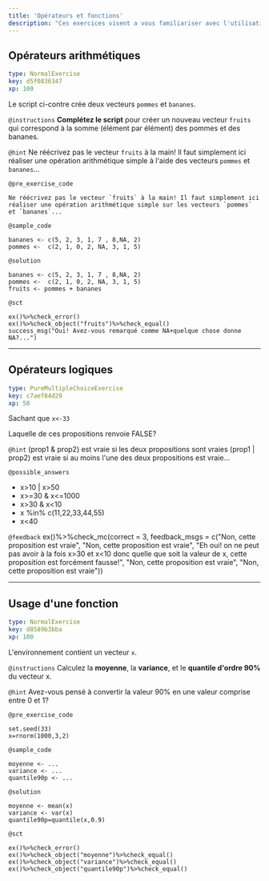 ```yaml
---
title: 'Opérateurs et fonctions'
description: "Ces exercices visent a vous familiariser avec l'utilisation des operateurs et des fonctions.\n\nhttp://perso.ens-lyon.fr/lise.vaudor/Supports_formation/startR_2_operateurs_et_fonctions.html\n"
---
```


## Opérateurs arithmétiques

```yaml
type: NormalExercise
key: d5f0836347
xp: 100
```

Le script ci-contre crée deux vecteurs `pommes` et `bananes`. 

`@instructions`
**Complétez le script** pour créer un nouveau vecteur `fruits` qui correspond à la somme (élément par élément) des pommes et des bananes.

`@hint`
Ne réécrivez pas le vecteur `fruits` à la main! Il faut simplement ici réaliser une opération arithmétique simple à l'aide des vecteurs `pommes` et `bananes`...

`@pre_exercise_code`
```{r}
Ne réécrivez pas le vecteur `fruits` à la main! Il faut simplement ici réaliser une opération arithmétique simple sur les vecteurs `pommes` et `bananes`...
```

`@sample_code`
```{r}
bananes <- c(5, 2, 3, 1, 7 , 8,NA, 2)
pommes <-  c(2, 1, 0, 2, NA, 3, 1, 5)
```

`@solution`
```{r}
bananes <- c(5, 2, 3, 1, 7 , 8,NA, 2)
pommes <-  c(2, 1, 0, 2, NA, 3, 1, 5)
fruits <- pommes + bananes
```

`@sct`
```{r}
ex()%>%check_error()
ex()%>%check_object("fruits")%>%check_equal()
success_msg("Oui! Avez-vous remarqué comme NA+quelque chose donne NA?...")
```

---

## Opérateurs logiques

```yaml
type: PureMultipleChoiceExercise
key: c7aef84d29
xp: 50
```

Sachant que
`x<-33`

Laquelle de ces propositions renvoie FALSE?

`@hint`
(prop1 & prop2) est vraie si les deux propositions sont vraies
(prop1 | prop2) est vraie si au moins l'une des deux propositions est vraie...

`@possible_answers`
- x>10 | x>50
- x>=30 & x<=1000
- x>30 & x<10
- x %in% c(11,22,33,44,55)
- x<40

`@feedback`
ex()%>%check_mc(correct = 3,
                feedback_msgs = c("Non, cette proposition est vraie",
"Non, cette proposition est vraie",
"Eh oui! on ne peut pas avoir à la fois x>30 et x<10 donc quelle que soit la valeur de x, cette proposition est forcément fausse!",
"Non, cette proposition est vraie",
"Non, cette proposition est vraie"))

---

## Usage d'une fonction

```yaml
type: NormalExercise
key: d8589b3bba
xp: 100
```

L'environnement contient un vecteur `x`.

`@instructions`
Calculez la **moyenne**, la **variance**, et le **quantile d'ordre 90%** du vecteur x.

`@hint`
Avez-vous pensé à convertir la valeur 90% en une valeur comprise entre 0 et 1?

`@pre_exercise_code`
```{r}
set.seed(33)
x=rnorm(1000,3,2)
```

`@sample_code`
```{r}
moyenne <- ...
variance <- ...
quantile90p <- ...
```

`@solution`
```{r}
moyenne <- mean(x)
variance <- var(x)
quantile90p=quantile(x,0.9)
```

`@sct`
```{r}
ex()%>%check_error()
ex()%>%check_object("moyenne")%>%check_equal()
ex()%>%check_object("variance")%>%check_equal()
ex()%>%check_object("quantile90p")%>%check_equal()
```

